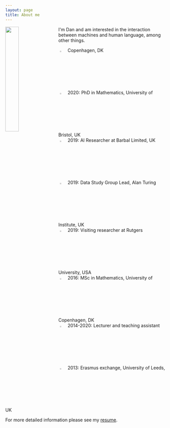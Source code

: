 ```yaml
---
layout: page
title: About me
---
```


<img align="left" src="{{ site.baseurl }}/img/2mt.jpg" style="width:29%; margin-right:20px">

I'm Dan and am interested in the interaction between machines and human language, among other things.

<img src="{{ site.baseurl }}/img/icon-home.png" style="margin:5px; width:3%"> Copenhagen, DK<br>
<img src="{{ site.baseurl }}/img/icon-student.png" style="margin:5px; width:3%"> 2020: PhD in Mathematics, University of Bristol, UK<br>
<img src="{{ site.baseurl }}/img/icon-briefcase.png" style="margin:5px; width:3%"> 2019: AI Researcher at Barbal Limited, UK<br>
<img src="{{ site.baseurl }}/img/icon-data.png" style="margin:5px; width:3%"> 2019: Data Study Group Lead, Alan Turing Institute, UK<br>
<img src="{{ site.baseurl }}/img/icon-physics.png" style="margin:5px; width:3%"> 2019: Visiting researcher at Rutgers University, USA<br>
<img src="{{ site.baseurl }}/img/icon-degree.png" style="margin:5px; width:3%"> 2016: MSc in Mathematics, University of Copenhagen, DK<br>
<img src="{{ site.baseurl }}/img/icon-teaching.png" style="margin:5px; width:3%"> 2014-2020: Lecturer and teaching assistant<br>
<img src="{{ site.baseurl }}/img/icon-airplane.png" style="margin:5px; width:3%"> 2013: Erasmus exchange, University of Leeds, UK<br>

For more detailed information please see my [resume](/img/resume.pdf).
